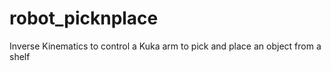 # robot_picknplace
Inverse Kinematics to control a Kuka arm to pick and place an object from a shelf
